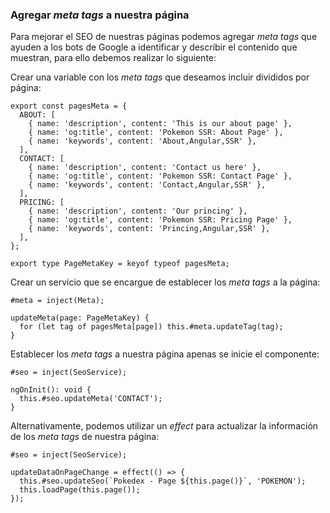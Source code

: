 ### Agregar *meta tags* a nuestra página

Para mejorar el SEO de nuestras páginas podemos agregar *meta tags* que ayuden a los bots de Google a identificar y describir el contenido que muestran, para ello debemos realizar lo siguiente:

Crear una variable con los *meta tags* que deseamos incluir divididos por página:

```
export const pagesMeta = {
  ABOUT: [
    { name: 'description', content: 'This is our about page' },
    { name: 'og:title', content: 'Pokemon SSR: About Page' },
    { name: 'keywords', content: 'About,Angular,SSR' },
  ],
  CONTACT: [
    { name: 'description', content: 'Contact us here' },
    { name: 'og:title', content: 'Pokemon SSR: Contact Page' },
    { name: 'keywords', content: 'Contact,Angular,SSR' },
  ],
  PRICING: [
    { name: 'description', content: 'Our princing' },
    { name: 'og:title', content: 'Pokemon SSR: Pricing Page' },
    { name: 'keywords', content: 'Princing,Angular,SSR' },
  ],
};

export type PageMetaKey = keyof typeof pagesMeta;
```

Crear un servicio que se encargue de establecer los *meta tags* a la página:

```
#meta = inject(Meta);

updateMeta(page: PageMetaKey) {
  for (let tag of pagesMeta[page]) this.#meta.updateTag(tag);
}
```

Establecer los *meta tags* a nuestra página apenas se inicie el componente:

```
#seo = inject(SeoService);

ngOnInit(): void {
  this.#seo.updateMeta('CONTACT');
}
```

Alternativamente, podemos utilizar un *effect* para actualizar la información de los *meta tags* de nuestra página:

```
#seo = inject(SeoService);

updateDataOnPageChange = effect(() => {
  this.#seo.updateSeo(`Pokedex - Page ${this.page()}`, 'POKEMON');
  this.loadPage(this.page());
});
```